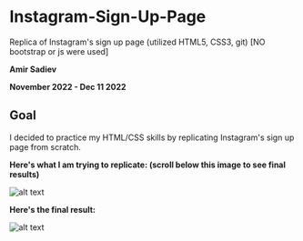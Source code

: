 # Instagram-Sign-Up-Page
Replica of Instagram's sign up page (utilized HTML5, CSS3, git) [NO bootstrap or js were used]

**Amir Sadiev** 

**November 2022 - Dec 11 2022**

## Goal
I decided to practice my HTML/CSS skills by replicating Instagram's sign up page from scratch. 

**Here's what I am trying to replicate: (scroll below this image to see final results)**

![alt text](https://github.com/amir111/Instagram-Sign-Up-Page/blob/master/img/original-insta-sign-up-page.PNG)


**Here's the final result:**

![alt text](https://github.com/amir111/Instagram-Sign-Up-Page/blob/master/img/my-replica-of-insta-sign-up-page.PNG)
